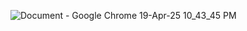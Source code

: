 ![Document - Google Chrome 19-Apr-25 10_43_45 PM](https://github.com/user-attachments/assets/0bd87532-38ff-4a2b-87f5-9906597ad51c)

